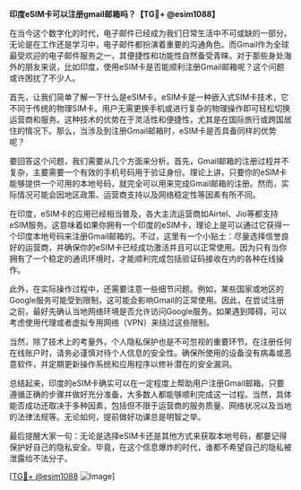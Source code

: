 **印度eSIM卡可以注册gmail邮箱吗？【TG💪+ @esim1088】**

在当今这个数字化的时代，电子邮件已经成为我们日常生活中不可或缺的一部分。无论是在工作还是学习中，电子邮件都扮演着重要的沟通角色。而Gmail作为全球最受欢迎的电子邮件服务之一，其便捷性和功能性自然备受青睐。对于那些身处海外的朋友来说，比如印度，使用eSIM卡是否能顺利注册Gmail邮箱呢？这个问题或许困扰了不少人。

首先，让我们简单了解一下什么是eSIM卡。eSIM卡是一种嵌入式SIM卡技术，它不同于传统的物理SIM卡。用户无需更换手机或进行复杂的物理操作即可轻松切换运营商和服务。这种技术的优势在于灵活性和便捷性，尤其是在国际旅行或跨国居住的情况下。那么，当涉及到注册Gmail邮箱时，eSIM卡是否具备同样的优势呢？

要回答这个问题，我们需要从几个方面来分析。首先，Gmail邮箱的注册过程并不复杂，主要需要一个有效的手机号码用于验证身份。理论上讲，只要你的eSIM卡能够提供一个可用的本地号码，就完全可以用来完成Gmail邮箱的注册。然而，实际情况可能会因地区政策、运营商支持以及网络稳定性等因素有所不同。

在印度，eSIM卡的应用已经相当普及，各大主流运营商如Airtel、Jio等都支持eSIM服务。这意味着如果你拥有一个印度的eSIM卡，理论上是可以通过它获得一个印度本地号码来注册Gmail邮箱的。不过，这里有一个小贴士：尽量选择信誉良好的运营商，并确保你的eSIM卡已经成功激活并且可以正常使用。因为只有当你拥有了一个稳定的通讯环境时，才能顺利完成包括验证码接收在内的各种在线操作。

此外，在实际操作过程中，还需要注意一些细节问题。例如，某些国家或地区的Google服务可能受到限制，这可能会影响Gmail的正常使用。因此，在尝试注册之前，最好先确认当地网络环境是否允许访问Google服务。如果遇到障碍，可以考虑使用代理或者虚拟专用网络（VPN）来绕过这些限制。

当然，除了技术上的考量外，个人隐私保护也是不可忽视的重要环节。在注册任何在线账户时，请务必谨慎对待个人信息的安全性。确保所使用的设备没有病毒或恶意软件，并定期更新操作系统和应用程序以修补潜在的安全漏洞。

总结起来，印度的eSIM卡确实可以在一定程度上帮助用户注册Gmail邮箱。只要遵循正确的步骤并做好充分准备，大多数人都能够顺利完成这一过程。当然，具体能否成功还取决于多种因素，包括但不限于运营商的服务质量、网络状况以及当地的法律法规等。无论如何，提前做好功课总是明智之举。

最后提醒大家一句：无论是选择eSIM卡还是其他方式来获取本地号码，都要记得保护好自己的隐私安全。毕竟，在这个信息爆炸的时代，谁都不希望自己的隐私被泄露给不法分子。

[[TG💪+ @esim1088](https://t.me/s/esim1088) ![Image](https://i.postimg.cc/4NQfJmqS/Snipaste-2025-05-13-00-14-12.png)]